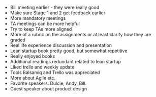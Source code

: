 

* Bill meeting earlier - they were really good
* Make sure Stage 1 and 2 get feedback earlier
* More mandatory meetings
* TA meetings can be more helpful
* Try to keep TAs more aligned
* More of a rubric on the assignments or at least clarify how they are graded
* Real life experience discussion and presentation
* Lean startup book pretty good, but somewhat repetitive
* Really enjoyed books
* Additional readings redundant related to lean startup
* Liked trello and weekly update
* Tools Balsamiq and Trello was appreciated
* More about Agile etc.
* Favorite speakers: Dulcie, Andy, Bill.
* Guest speaker about product design
